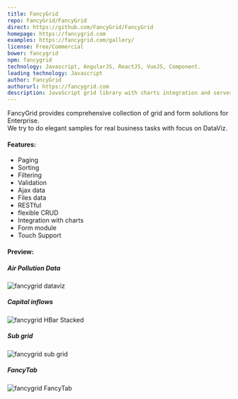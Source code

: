 ```yaml
---
title: FancyGrid
repo: FancyGrid/FancyGrid
direct: https://github.com/FancyGrid/FancyGrid
homepage: https://fancygrid.com
examples: https://fancygrid.com/gallery/
license: Free/Commercial
bower: fancygrid
npm: fancygrid
technology: Javascript, AngularJS, ReactJS, VueJS, Component.
leading technology: Javascript
author: FancyGrid
authorurl: https://fancygrid.com
description: JavaScript grid library with charts integration and server communication.
---
```


FancyGrid provides comprehensive collection of grid and form solutions for Enterprise.  
We try to do elegant samples for real business tasks with focus on DataViz.

#### Features:

* Paging
* Sorting
* Filtering
* Validation
* Ajax data
* Files data
* RESTful
* flexible CRUD
* Integration with charts
* Form module 
* Touch Support


#### Preview:

##### Air Pollution Data
![fancygrid dataviz](https://fancygrid.com/gallery/img/polution.png "FancyGrid Air Pollution Data")

##### Capital inflows
![fancygrid HBar Stacked](https://fancygrid.com/gallery/img/hbar-stacked.png "FancyGrid HBar Stacked")

##### Sub grid
![fancygrid sub grid](https://fancygrid.com/gallery/img/sub-grid.png "FancyGrid Sub Grid")

##### FancyTab
![fancygrid FancyTab](https://fancygrid.com/gallery/img/tab.png "FancyGrid FancyTab")
